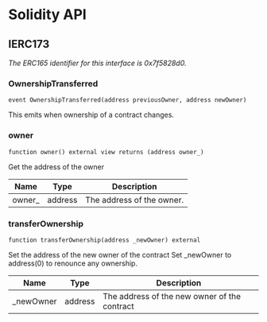 # Solidity API

## IERC173

_The ERC165 identifier for this interface is 0x7f5828d0._

### OwnershipTransferred

```solidity
event OwnershipTransferred(address previousOwner, address newOwner)
```

This emits when ownership of a contract changes.

### owner

```solidity
function owner() external view returns (address owner_)
```

Get the address of the owner

| Name | Type | Description |
| ---- | ---- | ----------- |
| owner_ | address | The address of the owner. |

### transferOwnership

```solidity
function transferOwnership(address _newOwner) external
```

Set the address of the new owner of the contract
Set _newOwner to address(0) to renounce any ownership.

| Name | Type | Description |
| ---- | ---- | ----------- |
| _newOwner | address | The address of the new owner of the contract |

